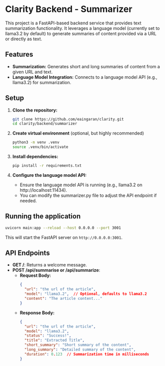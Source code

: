# Clarity Backend - Summarizer

This project is a FastAPI-based backend service that provides text summarization functionality. It leverages a language model (currently set to llama3.2 by default) to generate summaries of content provided via a URL or directly as text.

## Features

- **Summarization:**  Generates short and long summaries of content from a given URL and text.
- **Language Model Integration:**  Connects to a language model API (e.g., llama3.2) for summarization.

## Setup

1. **Clone the repository:**
    ```bash
    git clone https://github.com/eaingaran/clarity.git
    cd clarity/backend/summarizer
    ```

2. **Create virtual environment** (optional, but highly recommended)
    ```bash
    python3 -m venv .venv
    source .venv/bin/activate
    ```

2.  **Install dependencies:**
    ```bash
    pip install -r requirements.txt
    ```

3.  **Configure the language model API:**
    - Ensure the language model API is running (e.g., llama3.2 on http://localhost:11434).
    - You can modify the summarizer.py file to adjust the API endpoint if needed.

## Running the application
```bash
uvicorn main:app --reload --host 0.0.0.0 --port 3001
```

This will start the FastAPI server on `http://0.0.0.0:3001`.

## API Endpoints

  - **GET /**:  Returns a welcome message.
  - **POST /api/summarise or /api/summarize**:
      - **Request Body:**
        ```json
        {
          "url": "the url of the article",
          "model": "llama3.2",  // Optional, defaults to llama3.2
          "content": "The article content..."
        }
        ```
      - **Response Body:**
        ```json
        {
          "url": "the url of the article",
          "model": "llama3.2",
          "status": "Success!",
          "title": "Extracted Title",
          "short_summary": "Short summary of the content",
          "long_summary": "Detailed summary of the content",
          "duration": 0.123  // Summarization time in milliseconds
        }
        ```
